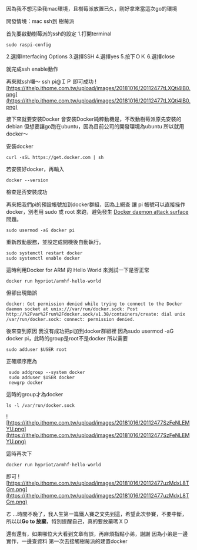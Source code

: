 因為我不想污染我mac環境，且樹莓派放置已久，剛好拿來當這次go的環境

開發情境：mac ssh到 樹莓派

首先要啟動樹莓派的ssh的設定
1.打開terminal
```
sudo raspi-config
```
2.選擇Interfacing Options
3.選擇SSH
4.選擇yes
5.按下ＯＫ
6.選擇close

就完成ssh enable動作

再來就ssh囉～
ssh pi@ＩＰ
即可成功
![https://ithelp.ithome.com.tw/upload/images/20181016/20112477tLXQti4lB0.png](https://ithelp.ithome.com.tw/upload/images/20181016/20112477tLXQti4lB0.png)

接下來就要安裝Docker
會安裝Docker純粹動機是，不改動樹莓派原先安裝的debian
但想要讓go跑在ubuntu，因為目前公司的開發環境為ubuntu
所以就用docker～

安裝docker
```
curl -sSL https://get.docker.com | sh
```

若安裝好docker，再輸入
```
docker --version
```
檢查是否安裝成功

再來把我們pi的預設帳號加到docker群組，因為上網查
讓 pi 帳號可以直接操作 docker，別老用 sudo 或 root 來跑，避免發生 [Docker daemon attack surface](https://docs.docker.com/engine/security/security/#docker-daemon-attack-surface) 問題。

```
sudo usermod -aG docker pi
```

重新啟動服務，並設定成開機後自動執行。
```
sudo systemctl restart docker
sudo systemctl enable docker
```

這時利用Docker for ARM 的 Hello World 來測試一下是否正常
```
docker run hypriot/armhf-hello-world
```
但卻出現錯誤

`docker: Got permission denied while trying to connect to the Docker daemon socket at unix:///var/run/docker.sock: Post http://%2Fvar%2Frun%2Fdocker.sock/v1.38/containers/create: dial unix /var/run/docker.sock: connect: permission denied.`

後來查到原因
我沒有成功把pi加到docker群組裡
因為sudo usermod -aG docker pi，此時的group是root不是docker
所以需要
```
sudo adduser $USER root
```
正確順序應為
```
 sudo addgroup --system docker
 sudo adduser $USER docker
 newgrp docker
```

這時的group才為docker
```
ls -l /var/run/docker.sock
```
![https://ithelp.ithome.com.tw/upload/images/20181016/20112477SzFeNLEMYU.png](https://ithelp.ithome.com.tw/upload/images/20181016/20112477SzFeNLEMYU.png)

這時再次下
```
docker run hypriot/armhf-hello-world
```
即可
![https://ithelp.ithome.com.tw/upload/images/20181016/20112477uzMdxL8TGm.png](https://ithelp.ithome.com.tw/upload/images/20181016/20112477uzMdxL8TGm.png)

ㄜ ...時間不晚了，我人生第一篇鐵人賽之文先到這，希望此次參賽，不要中斷，所以以**Go to 放棄**，特別提醒自己，真的要放棄嗎ＸＤ

還有還有，如果哪位大大看到文章有誤，再麻煩指點小弟，謝謝
因為小弟是一邊實作，一邊查資料
第一次去接觸樹莓派的建置docker


